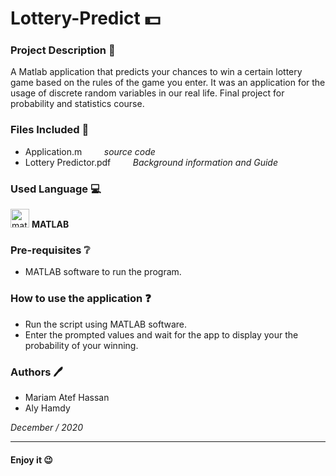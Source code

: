# Lottery-Predict :dollar:
### Project Description :page_facing_up:
A Matlab application that predicts your chances to win a certain lottery game based on the rules of the game you enter. 
It was an application for the usage of discrete random variables in our real life. Final project for probability and statistics course.

### Files Included 📁
- Application.m   &nbsp;&nbsp;&nbsp;&nbsp;&nbsp;&nbsp;&nbsp;   _source code_
- Lottery Predictor.pdf   &nbsp;&nbsp;&nbsp;&nbsp;&nbsp;&nbsp;&nbsp;   _Background information and Guide_

### Used Language 💻

<img src="https://upload.wikimedia.org/wikipedia/commons/thumb/2/21/Matlab_Logo.png/667px-Matlab_Logo.png" alt="matlab" width="30" height="30"> __MATLAB__

### Pre-requisites ❔
- MATLAB software to run the program.


### How to use the application :question:
- Run the script using MATLAB software.
- Enter the prompted values and wait for the app to display your the probability of your winning.

### Authors 🖊️
- Mariam Atef Hassan
- Aly Hamdy

_December / 2020_

<hr>

#### Enjoy it 😉
